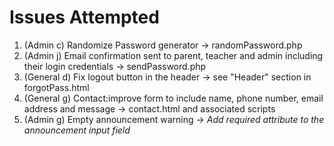 # Issues Attempted
1. (Admin c) Randomize Password generator -> randomPassword.php
2. (Admin j) Email confirmation sent to parent, teacher and admin including their login credentials -> sendPassword.php
3. (General d) Fix logout button in the header -> see "Header" section in forgotPass.html
4. (General g) Contact:improve form to include name, phone number, email address and message -> contact.html and associated scripts
5. (Admin g) Empty announcement warning -> *Add required attribute to the announcement input field*
